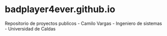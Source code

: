 # badplayer4ever.github.io
Repositorio de proyectos publicos - Camilo Vargas - Ingeniero de sistemas - Universidad de Caldas
